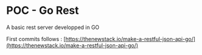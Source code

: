 
# POC - Go Rest

A basic rest server developped in GO 



First commits follows : [https://thenewstack.io/make-a-restful-json-api-go/](https://thenewstack.io/make-a-restful-json-api-go/)

